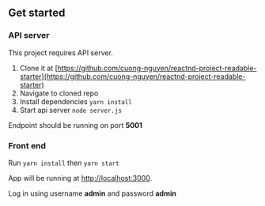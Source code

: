## Get started

### API server

This project requires API server.

1. Clone it at [https://github.com/cuong-nguyen/reactnd-project-readable-starter](https://github.com/cuong-nguyen/reactnd-project-readable-starter)
2. Navigate to cloned repo
3. Install dependencies `yarn install`
4. Start api server `node server.js`

Endpoint should be running on port **5001**

### Front end

Run `yarn install` then `yarn start`

App will be running at  [http://localhost:3000](http://localhost:3000).

Log in using username **admin** and password **admin**
